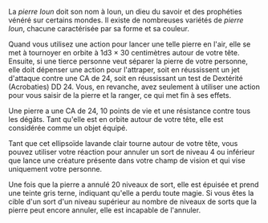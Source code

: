 La _pierre Ioun_ doit son nom à Ioun, un dieu du savoir et des prophéties vénéré sur certains mondes. Il existe de nombreuses variétés de _pierre Ioun_, chacune caractérisée par sa forme et sa couleur.

Quand vous utilisez une action pour lancer une telle pierre en l'air, elle se met à tournoyer en orbite à 1d3 × 30 centimètres autour de votre tête. Ensuite, si une tierce personne veut séparer la pierre de votre personne, elle doit dépenser une action pour l'attraper, soit en réussissent un jet d'attaque contre une CA de 24, soit en réussissant un test de Dextérité (Acrobaties) DD 24. Vous, en revanche, avez seulement à utiliser une action pour vous saisir de la pierre et la ranger, ce qui met fin à ses effets.

Une pierre a une CA de 24, 10 points de vie et une résistance contre tous les dégâts. Tant qu'elle est en orbite autour de votre tête, elle est considérée comme un objet équipé.

Tant que cet ellipsoïde lavande clair tourne autour de votre tête, vous pouvez utiliser votre réaction pour annuler un sort de niveau 4 ou inférieur que lance une créature présente dans votre champ de vision et qui vise uniquement votre personne.

Une fois que la pierre a annulé 20 niveaux de sort, elle est épuisée et prend une teinte gris terne, indiquant qu'elle a perdu toute magie. Si vous êtes la cible d'un sort d'un niveau supérieur au nombre de niveaux de sorts que la pierre peut encore annuler, elle est incapable de l'annuler.

